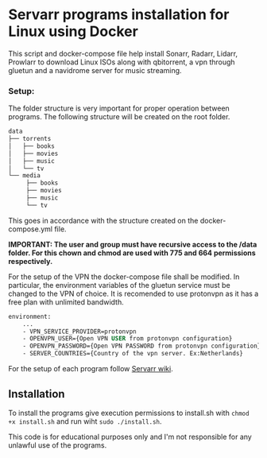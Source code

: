# Servarr programs installation for Linux using Docker

This script and docker-compose file help install Sonarr, Radarr, Lidarr, Prowlarr to download Linux ISOs along with qbitorrent, a vpn through gluetun and a navidrome server for music streaming.

### Setup:
The folder structure is very important for proper operation between programs. The following structure will be created on the root folder.

``` sh
data
├── torrents
│   ├── books
│   ├── movies
│   ├── music
│   └── tv
└── media
     ├── books
     ├── movies
     ├── music
     └── tv

```
This goes in accordance with the structure created on the docker-compose.yml file. 

**IMPORTANT: The user and group must have recursive access to the /data folder. For this chown and chmod are used with 775 and 664 permissions respectively.**

For the setup of the VPN the docker-compose file shall be modified. In particular, the environment variables of the gluetun service must be changed to the VPN of choice. It is recomended to use protonvpn as it has a free plan with unlimited bandwidth.

``` dockerfile
environment:
    ...
    - VPN_SERVICE_PROVIDER=protonvpn
    - OPENVPN_USER={Open VPN USER from protonvpn configuration}
    - OPENVPN_PASSWORD={Open VPN PASSWORD from protonvpn configuration}
    - SERVER_COUNTRIES={Country of the vpn server. Ex:Netherlands}
```

For the setup of each program follow [Servarr wiki](https://wiki.servarr.com).

## Installation
To install the programs give execution permissions to install.sh with ```chmod +x install.sh``` and run wiht ```sudo ./install.sh```.


This code is for educational purposes only and I'm not responsible for any unlawful use of the programs.
